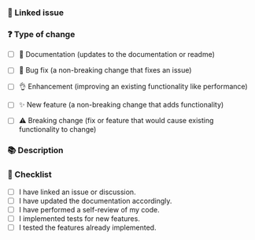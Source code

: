 ### 🔗 Linked issue

<!-- If it resolves an open issue, please link to the issue here. For example "Resolves #1337" -->


### ❓ Type of change

<!-- What types of changes does your code introduce? Put an `x` in all the boxes that apply. -->

- [ ] 📖 Documentation (updates to the documentation or readme)
- [ ] 🐞 Bug fix (a non-breaking change that fixes an issue)
- [ ] 👌 Enhancement (improving an existing functionality like performance)
- [ ] ✨ New feature (a non-breaking change that adds functionality)
- [ ] ⚠️ Breaking change (fix or feature that would cause existing functionality to change)


### 📚 Description

<!-- Describe your changes in detail -->
<!-- Why is this change required? What problem does it solve? -->


### 📝 Checklist

<!-- Put an `x` in all the boxes that apply. -->
<!-- If your change requires a documentation PR, please link it appropriately -->
<!-- If you're unsure about any of these, don't hesitate to ask. We're here to help! -->

- [ ] I have linked an issue or discussion.
- [ ] I have updated the documentation accordingly.
- [ ] I have performed a self-review of my code.
- [ ] I implemented tests for new features.
- [ ] I tested the features already implemented.
